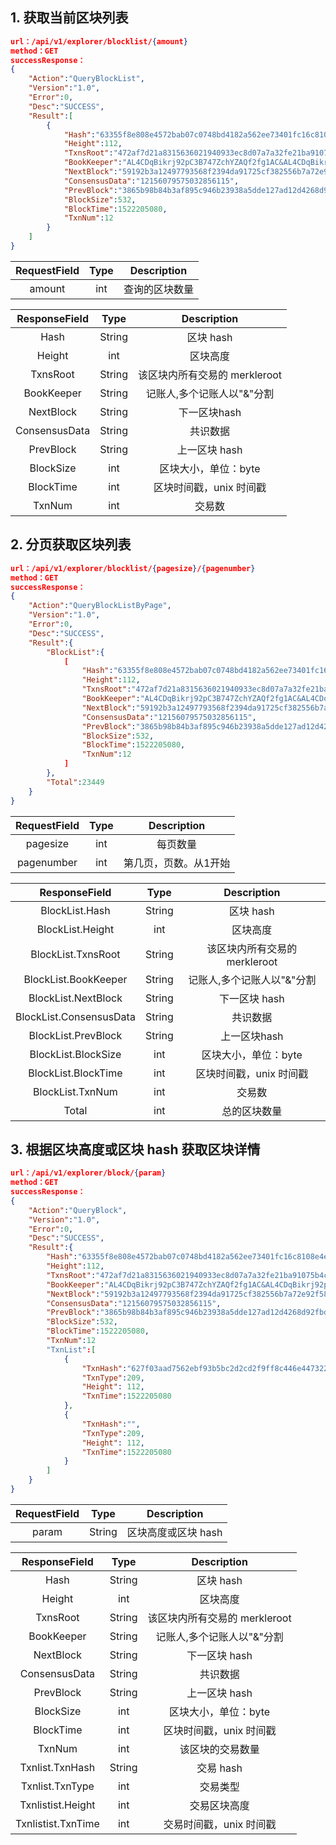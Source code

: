 

## 1. 获取当前区块列表

```json
url：/api/v1/explorer/blocklist/{amount}
method：GET
successResponse：
{
	"Action":"QueryBlockList",
	"Version":"1.0",
	"Error":0,
	"Desc":"SUCCESS",
	"Result":[
		{
			"Hash":"63355f8e808e4572bab07c0748bd4182a562ee73401fc16c8108e4e56b264d2a",
			"Height":112,
			"TxnsRoot":"472af7d21a8315636021940933ec8d07a7a32fe21ba91075b4c0e0b1b4576531",
			"BookKeeper":"AL4CDqBikrj92pC3B747ZchYZAQf2fg1AC&AL4CDqBikrj92pC3B747ZchYZAQf2fg1AC",
			"NextBlock":"59192b3a12497793568f2394da91725cf382556b7a72e92f58e0a6f6cab6a70d",
			"ConsensusData":"12156079575032856115",
			"PrevBlock":"3865b98b84b3af895c946b23938a5dde127ad12d4268d92fbd63e642e91b00c8",
			"BlockSize":532,
			"BlockTime":1522205080,
			"TxnNum":12
		}
	]
}
```

| RequestField|     Type |   Description   | 
| :--------------: | :--------:| :------: |
|    amount|   int|  查询的区块数量  |


| ResponseField     |     Type |   Description   | 
| :--------------: | :--------:| :------: |
|   Hash|   String|  区块 hash  |
|	Height|   int|  区块高度|
|	TxnsRoot|   String|  该区块内所有交易的 merkleroot  |
|   BookKeeper|   String|  记账人,多个记账人以"&"分割  |
|   NextBlock|   String|  下一区块hash  |
|	ConsensusData	|	String|	共识数据  |
|	PrevBlock|	String|	上一区块 hash  |
|	BlockSize|	int|	区块大小，单位：byte  |
|	BlockTime|	int|	区块时间戳，unix 时间戳  |
|	TxnNum|	int|	交易数  |




## 2. 分页获取区块列表

```json
url：/api/v1/explorer/blocklist/{pagesize}/{pagenumber}
method：GET
successResponse：
{
	"Action":"QueryBlockListByPage",
	"Version":"1.0",
	"Error":0,
	"Desc":"SUCCESS",
	"Result":{
		"BlockList":{
			[
				"Hash":"63355f8e808e4572bab07c0748bd4182a562ee73401fc16c8108e4e56b264d2a",
				"Height":112,
				"TxnsRoot":"472af7d21a8315636021940933ec8d07a7a32fe21ba91075b4c0e0b1b4576531",
				"BookKeeper":"AL4CDqBikrj92pC3B747ZchYZAQf2fg1AC&AL4CDqBikrj92pC3B747ZchYZAQf2fg1AC",
				"NextBlock":"59192b3a12497793568f2394da91725cf382556b7a72e92f58e0a6f6cab6a70d",
				"ConsensusData":"12156079575032856115",
				"PrevBlock":"3865b98b84b3af895c946b23938a5dde127ad12d4268d92fbd63e642e91b00c8",
				"BlockSize":532,
				"BlockTime":1522205080,
				"TxnNum":12
			]
		},
		"Total":23449
	}
}
```


| RequestField     |     Type |   Description   | 
| :--------------: | :--------:| :------: |
|    pagesize|   int|  每页数量  |
|    pagenumber|   int|  第几页，页数。从1开始|


| ResponseField     |     Type |   Description   | 
| :--------------: | :--------:| :------: |
|   BlockList.Hash|   String|  区块 hash  |
|   BlockList.Height|   int|  区块高度|
|   BlockList.TxnsRoot|   String|  该区块内所有交易的 merkleroot  |
|   BlockList.BookKeeper|   String|  记账人,多个记账人以"&"分割  |
|   BlockList.NextBlock|   String|  下一区块 hash  |
|	BlockList.ConsensusData	|	String|	共识数据  |
|	BlockList.PrevBlock|	String|	上一区块hash  |
|	BlockList.BlockSize|	int|	区块大小，单位：byte  |
|	BlockList.BlockTime|	int|	区块时间戳，unix 时间戳|
|	BlockList.TxnNum|	int|	交易数  |
|	Total|	int|	总的区块数量  |


## 3. 根据区块高度或区块 hash 获取区块详情


```json
url：/api/v1/explorer/block/{param}
method：GET
successResponse：
{
	"Action":"QueryBlock",
	"Version":"1.0",
	"Error":0,
	"Desc":"SUCCESS",
	"Result":{
		"Hash":"63355f8e808e4572bab07c0748bd4182a562ee73401fc16c8108e4e56b264d2a",
		"Height":112,
		"TxnsRoot":"472af7d21a8315636021940933ec8d07a7a32fe21ba91075b4c0e0b1b4576531",
		"BookKeeper":"AL4CDqBikrj92pC3B747ZchYZAQf2fg1AC&AL4CDqBikrj92pC3B747ZchYZAQf2fg1AC",
		"NextBlock":"59192b3a12497793568f2394da91725cf382556b7a72e92f58e0a6f6cab6a70d",
		"ConsensusData":"12156079575032856115",
		"PrevBlock":"3865b98b84b3af895c946b23938a5dde127ad12d4268d92fbd63e642e91b00c8",
		"BlockSize":532,
		"BlockTime":1522205080,
		"TxnNum":12
		"TxnList":[
			{
				"TxnHash":"627f03aad7562ebf93b5bc2d2cd2f9ff8c446e447322f62d7e834f6f2f6f15e2",
				"TxnType":209,
				"Height": 112,
				"TxnTime":1522205080
			},
			{
				"TxnHash":"",
				"TxnType":209,
				"Height": 112,
				"TxnTime":1522205080
			}		
		]	
	}
}
```

| RequestField     |     Type |   Description   | 
| :--------------: | :--------:| :------: |
|    param|   String|  区块高度或区块 hash  |



| ResponseField     |     Type |   Description   | 
| :--------------: | :--------:| :------: |
|   Hash|   String|  区块 hash  |
|	Height|   int|  区块高度|
|	TxnsRoot|   String|  该区块内所有交易的 merkleroot  |
|   BookKeeper|   String|  记账人,多个记账人以"&"分割    |
|   NextBlock|   String|  下一区块 hash  |
|	ConsensusData	|	String|	共识数据  |
|	PrevBlock|	String|	上一区块 hash  |
|	BlockSize|	int|	区块大小，单位：byte  |
|	BlockTime|	int|	区块时间戳，unix 时间戳  |
|	TxnNum|	int|	该区块的交易数量  |
|	Txnlist.TxnHash|	String|	交易 hash  |
|	Txnlist.TxnType|	int|	交易类型  |
|	Txnlistist.Height|	int |	交易区块高度  |
|	Txnlistist.TxnTime|	int |	交易时间戳，unix 时间戳  |
